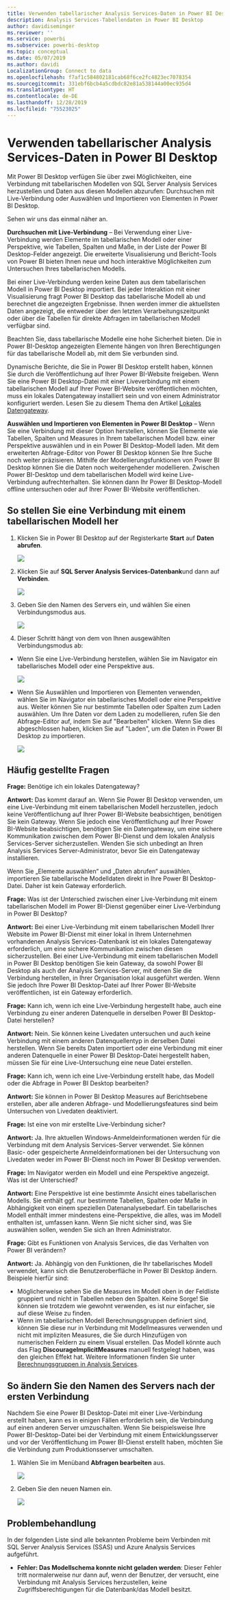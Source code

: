 ```yaml
---
title: Verwenden tabellarischer Analysis Services-Daten in Power BI Desktop
description: Analysis Services-Tabellendaten in Power BI Desktop
author: davidiseminger
ms.reviewer: ''
ms.service: powerbi
ms.subservice: powerbi-desktop
ms.topic: conceptual
ms.date: 05/07/2019
ms.author: davidi
LocalizationGroup: Connect to data
ms.openlocfilehash: f7af1c584802181cab68f6ce2fc4823ec7078354
ms.sourcegitcommit: 331ebf6bcb4a5cdbdc82e81a538144a00ec935d4
ms.translationtype: HT
ms.contentlocale: de-DE
ms.lasthandoff: 12/28/2019
ms.locfileid: "75523025"
---
```

# <a name="using-analysis-services-tabular-data-in-power-bi-desktop"></a>Verwenden tabellarischer Analysis Services-Daten in Power BI Desktop
Mit Power BI Desktop verfügen Sie über zwei Möglichkeiten, eine Verbindung mit tabellarischen Modellen von SQL Server Analysis Services herzustellen und Daten aus diesen Modellen abzurufen: Durchsuchen mit Live-Verbindung oder Auswählen und Importieren von Elementen in Power BI Desktop.

Sehen wir uns das einmal näher an.

**Durchsuchen mit Live-Verbindung** – Bei Verwendung einer Live-Verbindung werden Elemente im tabellarischen Modell oder einer Perspektive, wie Tabellen, Spalten und Maße, in der Liste der Power BI Desktop-Felder angezeigt. Die erweiterte Visualisierung und Bericht-Tools von Power BI bieten Ihnen neue und hoch interaktive Möglichkeiten zum Untersuchen Ihres tabellarischen Modells.

Bei einer Live-Verbindung werden keine Daten aus dem tabellarischen Modell in Power BI Desktop importiert. Bei jeder Interaktion mit einer Visualisierung fragt Power BI Desktop das tabellarische Modell ab und berechnet die angezeigten Ergebnisse. Ihnen werden immer die aktuellsten Daten angezeigt, die entweder über den letzten Verarbeitungszeitpunkt oder über die Tabellen für direkte Abfragen im tabellarischen Modell verfügbar sind. 

Beachten Sie, dass tabellarische Modelle eine hohe Sicherheit bieten. Die in Power BI-Desktop angezeigten Elemente hängen von Ihren Berechtigungen für das tabellarische Modell ab, mit dem Sie verbunden sind.

Dynamische Berichte, die Sie in Power BI Desktop erstellt haben, können Sie durch die Veröffentlichung auf Ihrer Power BI-Website freigeben. Wenn Sie eine Power BI Desktop-Datei mit einer Liveverbindung mit einem tabellarischen Modell auf Ihrer Power BI-Website veröffentlichen möchten, muss ein lokales Datengateway installiert sein und von einem Administrator konfiguriert werden. Lesen Sie zu diesem Thema den Artikel [Lokales Datengateway](service-gateway-onprem.md).

**Auswählen und Importieren von Elementen in Power BI Desktop** – Wenn Sie eine Verbindung mit dieser Option herstellen, können Sie Elemente wie Tabellen, Spalten und Measures in Ihrem tabellarischen Modell bzw. einer Perspektive auswählen und in ein Power BI Desktop-Modell laden. Mit dem erweiterten Abfrage-Editor von Power BI Desktop können Sie Ihre Suche noch weiter präzisieren. Mithilfe der Modellierungsfunktionen von Power BI Desktop können Sie die Daten noch weitergehender modellieren. Zwischen Power BI-Desktop und dem tabellarischen Modell wird keine Live-Verbindung aufrechterhalten. Sie können dann Ihr Power BI Desktop-Modell offline untersuchen oder auf Ihrer Power BI-Website veröffentlichen.

## <a name="to-connect-to-a-tabular-model"></a>So stellen Sie eine Verbindung mit einem tabellarischen Modell her
1. Klicken Sie in Power BI Desktop auf der Registerkarte **Start** auf **Daten abrufen**.
   
   ![](media/desktop-analysis-services-tabular-data/pbid_sqlas_getdata.png)
2. Klicken Sie auf **SQL Server Analysis Services-Datenbank**und dann auf **Verbinden**.
   
   ![](media/desktop-analysis-services-tabular-data/pbid_sqlas_getdata_as.png)
3. Geben Sie den Namen des Servers ein, und wählen Sie einen Verbindungsmodus aus. 
   
   ![](media/desktop-analysis-services-tabular-data/pbid_sqlas_getdata_as_server.png)
4. Dieser Schritt hängt von dem von Ihnen ausgewählten Verbindungsmodus ab:

* Wenn Sie eine Live-Verbindung herstellen, wählen Sie im Navigator ein tabellarisches Modell oder eine Perspektive aus.
  
  ![](media/desktop-analysis-services-tabular-data/pbid_sqlas_getdata_as_live.png)
* Wenn Sie Auswählen und Importieren von Elementen verwenden, wählen Sie im Navigator ein tabellarisches Modell oder eine Perspektive aus. Weiter können Sie nur bestimmte Tabellen oder Spalten zum Laden auswählen. Um Ihre Daten vor dem Laden zu modellieren, rufen Sie den Abfrage-Editor auf, indem Sie auf "Bearbeiten" klicken. Wenn Sie dies abgeschlossen haben, klicken Sie auf "Laden", um die Daten in Power BI Desktop zu importieren.

  ![](media/desktop-analysis-services-tabular-data/pbid_sqlas_getdata_as_select.png)

## <a name="frequently-asked-questions"></a>Häufig gestellte Fragen
**Frage:** Benötige ich ein lokales Datengateway?

**Antwort:** Das kommt darauf an. Wenn Sie Power BI Desktop verwenden, um eine Live-Verbindung mit einem tabellarischen Modell herzustellen, jedoch keine Veröffentlichung auf Ihrer Power BI-Website beabsichtigen, benötigen Sie kein Gateway. Wenn Sie jedoch eine Veröffentlichung auf Ihrer Power BI-Website beabsichtigen, benötigen Sie ein Datengateway, um eine sichere Kommunikation zwischen dem Power BI-Dienst und dem lokalen Analysis Services-Server sicherzustellen. Wenden Sie sich unbedingt an Ihren Analysis Services Server-Administrator, bevor Sie ein Datengateway installieren.

Wenn Sie „Elemente auswählen“ und „Daten abrufen“ auswählen, importieren Sie tabellarische Modelldaten direkt in Ihre Power BI Desktop-Datei. Daher ist kein Gateway erforderlich.

**Frage:** Was ist der Unterschied zwischen einer Live-Verbindung mit einem tabellarischen Modell im Power BI-Dienst gegenüber einer Live-Verbindung in Power BI Desktop?

**Antwort:** Bei einer Live-Verbindung mit einem tabellarischen Modell Ihrer Website im Power BI-Dienst mit einer lokal in Ihrem Unternehmen vorhandenen Analysis Services-Datenbank ist ein lokales Datengateway erforderlich, um eine sichere Kommunikation zwischen diesen sicherzustellen. Bei einer Live-Verbindung mit einem tabellarischen Modell in Power BI Desktop benötigen Sie kein Gateway, da sowohl Power BI Desktop als auch der Analysis Services-Server, mit denen Sie die Verbindung herstellen, in Ihrer Organisation lokal ausgeführt werden. Wenn Sie jedoch Ihre Power BI Desktop-Datei auf Ihrer Power BI-Website veröffentlichen, ist ein Gateway erforderlich.

**Frage:** Kann ich, wenn ich eine Live-Verbindung hergestellt habe, auch eine Verbindung zu einer anderen Datenquelle in derselben Power BI Desktop-Datei herstellen?

**Antwort:** Nein. Sie können keine Livedaten untersuchen und auch keine Verbindung mit einem anderen Datenquellentyp in derselben Datei herstellen. Wenn Sie bereits Daten importiert oder eine Verbindung mit einer anderen Datenquelle in einer Power BI Desktop-Datei hergestellt haben, müssen Sie für eine Live-Untersuchung eine neue Datei erstellen.

**Frage:** Kann ich, wenn ich eine Live-Verbindung erstellt habe, das Modell oder die Abfrage in Power BI Desktop bearbeiten?

**Antwort:** Sie können in Power BI Desktop Measures auf Berichtsebene erstellen, aber alle anderen Abfrage- und Modellierungsfeatures sind beim Untersuchen von Livedaten deaktiviert.

**Frage:** Ist eine von mir erstellte Live-Verbindung sicher?

**Antwort:** Ja. Ihre aktuellen Windows-Anmeldeinformationen werden für die Verbindung mit dem Analysis Services-Server verwendet. Sie können Basic- oder gespeicherte Anmeldeinformationen bei der Untersuchung von Livedaten weder im Power BI-Dienst noch im Power BI Desktop verwenden.

**Frage:** Im Navigator werden ein Modell und eine Perspektive angezeigt. Was ist der Unterschied?

**Antwort:** Eine Perspektive ist eine bestimmte Ansicht eines tabellarischen Modells. Sie enthält ggf. nur bestimmte Tabellen, Spalten oder Maße in Abhängigkeit von einem speziellen Datenanalysebedarf. Ein tabellarisches Modell enthält immer mindestens eine-Perspektive, die alles, was im Modell enthalten ist, umfassen kann. Wenn Sie nicht sicher sind, was Sie auswählen sollen, wenden Sie sich an Ihren Administrator.

**Frage:** Gibt es Funktionen von Analysis Services, die das Verhalten von Power BI verändern?

**Antwort:** Ja. Abhängig von den Funktionen, die Ihr tabellarisches Modell verwendet, kann sich die Benutzeroberfläche in Power BI Desktop ändern. Beispiele hierfür sind:
* Möglicherweise sehen Sie die Measures im Modell oben in der Feldliste gruppiert und nicht in Tabellen neben den Spalten. Keine Sorge! Sie können sie trotzdem wie gewohnt verwenden, es ist nur einfacher, sie auf diese Weise zu finden.
* Wenn im tabellarischen Modell Berechnungsgruppen definiert sind, können Sie diese nur in Verbindung mit Modellmeasures verwenden und nicht mit impliziten Measures, die Sie durch Hinzufügen von numerischen Feldern zu einem Visual erstellen. Das Modell könnte auch das Flag **DiscourageImplicitMeasures** manuell festgelegt haben, was den gleichen Effekt hat. Weitere Informationen finden Sie unter [Berechnungsgruppen in Analysis Services](https://docs.microsoft.com/analysis-services/tabular-models/calculation-groups#benefits).

## <a name="to-change-the-server-name-after-initial-connection"></a>So ändern Sie den Namen des Servers nach der ersten Verbindung
Nachdem Sie eine Power BI Desktop-Datei mit einer Live-Verbindung erstellt haben, kann es in einigen Fällen erforderlich sein, die Verbindung auf einen anderen Server umzuschalten. Wenn Sie beispielsweise Ihre Power BI-Desktop-Datei bei der Verbindung mit einem Entwicklungsserver und vor der Veröffentlichung im Power BI-Dienst erstellt haben, möchten Sie die Verbindung zum Produktionsserver umschalten.

1. Wählen Sie im Menüband **Abfragen bearbeiten** aus.
   
   ![](media/desktop-analysis-services-tabular-data/pbid_sqlas_chname_editquery.png)
2. Geben Sie den neuen Namen ein.
   
   ![](media/desktop-analysis-services-tabular-data/pbid_sqlas_chname_dialog.png)
   
   
## <a name="troubleshooting"></a>Problembehandlung 
In der folgenden Liste sind alle bekannten Probleme beim Verbinden mit SQL Server Analysis Services (SSAS) und Azure Analysis Services aufgeführt. 

* **Fehler: Das Modellschema konnte nicht geladen werden**: Dieser Fehler tritt normalerweise nur dann auf, wenn der Benutzer, der versucht, eine Verbindung mit Analysis Services herzustellen, keine Zugriffsberechtigungen für die Datenbank/das Modell besitzt.

